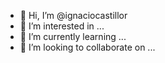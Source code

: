 - 👋 Hi, I’m @ignaciocastillor
- 👀 I’m interested in ...
- 🌱 I’m currently learning ...
- 💞️ I’m looking to collaborate on ...

<!---
ignaciocastillor/ignaciocastillor is a ✨ special ✨ repository because its `README.md` (this file) appears on your GitHub profile.
You can click the Preview link to take a look at your changes.
--->
